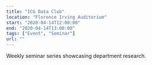 ```yaml
---
title: "ICG Data Club"
location: "Florence Irving Auditorium"
start: "2020-04-14T12:00:00"
end: "2020-04-14T13:00:00"
tags: ["Event", "Seminar"]
url: ""
---
```


Weekly seminar series showcasing department research.

<!-- endexcerpt -->
